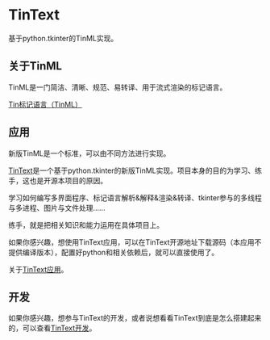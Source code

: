 # TinText

基于python.tkinter的TinML实现。

## 关于TinML

TinML是一门简洁、清晰、规范、易转译、用于流式渲染的标记语言。

[Tin标记语言（TinML）](tinml)

## 应用

新版TinML是一个标准，可以由不同方法进行实现。

[TinText](https://github.com/smart-space/tintext)是一个基于python.tkinter的新版TinML实现。项目本身的目的为学习、练手，这也是开源本项目的原因。

学习如何编写多界面程序、标记语言解析&解释&渲染&转译、tkinter参与的多线程与多进程、图片与文件处理……

练手，就是把相关知识和能力运用在具体项目上。

如果你感兴趣，想使用TinText应用，可以在TinText开源地址下载源码（本应用不提供编译版本），配置好python和相关依赖后，就可以直接使用了。

关于[TinText应用](app)。

## 开发

如果你感兴趣，想参与TinText的开发，或者说想看看TinText到底是怎么搭建起来的，可以查看[TinText开发](dev)。
